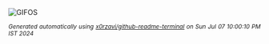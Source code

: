 <div align="justify">
<picture>
    <source media="(prefers-color-scheme: dark)" srcset="https://i.ibb.co/4MjsvwY/output-gif.gif">
    <source media="(prefers-color-scheme: light)" srcset="https://i.ibb.co/4MjsvwY/output-gif.gif">
    <img alt="GIFOS" src="https://i.ibb.co/4MjsvwY/output-gif.gif">
</picture>

<sub><i>Generated automatically using [x0rzavi/github-readme-terminal](https://github.com/x0rzavi/github-readme-terminal) on Sun Jul 07 10:00:10 PM IST 2024</i></sub>

<!-- <details>
<summary>More details</summary>

</details> -->
</div>

<!-- Image deletion URL: https://ibb.co/jGLV09W/21988075fdf60d7c40d1d7a0725821fe -->
